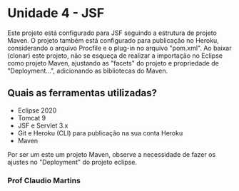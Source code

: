 # Unidade 4 - JSF
Este projeto está configurado para JSF seguindo a estrutura de projeto Maven.
O projeto também está configurado para publicação no Heroku, considerando o  arquivo Procfile e o plug-in no arquivo "pom.xml".
Ao baixar (clonar) este projeto, não se esqueça de realizar a importação no Eclipse como projeto Maven, ajustando as "facets" do projeto e propriedade de "Deployment...", adicionando as bibliotecas do Maven.
 
## Quais as ferramentas utilizadas?
 * Eclipse 2020
 * Tomcat 9
 * JSF e Servlet 3.x
 * Git e Heroku (CLI) para publicação na sua conta Heroku
 * Maven
 
 Por ser um este um projeto Maven, observe a necessidade de fazer os ajustes no "Deployment" do projeto eclipse.

### Prof Claudio Martins